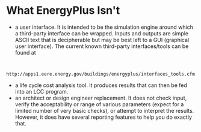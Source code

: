 # What EnergyPlus Isn't

- a user interface. It is intended to be the simulation engine around which a third-party interface can be wrapped. Inputs and outputs are simple ASCII text that is decipherable but may be best left to a GUI (graphical user interface). The current known third-party interfaces/tools can be found at

~~~~~~~~~~~~~~~~~~~~

    http://apps1.eere.energy.gov/buildings/energyplus/interfaces_tools.cfm
~~~~~~~~~~~~~~~~~~~~

- a life cycle cost analysis tool. It produces results that can then be fed into an LCC program.
- an architect or design engineer replacement. It does not check input, verify the acceptability or range of various parameters (expect for a limited number of very basic checks), or attempt to interpret the results. However, it does have several reporting features to help you do exactly that.
